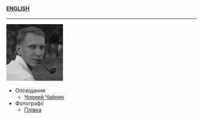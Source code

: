 #### [ENGLISH](/index_e.md)
---------

![Portrait](/img/portrait_s.png)

- Оповідання
  - [Чорний Чайник](/texts/blackk.md)
- Фотографії
  - [Плівка](/film.md)
